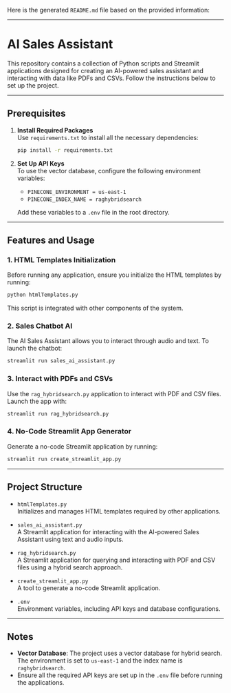 Here is the generated `README.md` file based on the provided information:

---

# AI Sales Assistant

This repository contains a collection of Python scripts and Streamlit applications designed for creating an AI-powered sales assistant and interacting with data like PDFs and CSVs. Follow the instructions below to set up the project.

---

## Prerequisites

1. **Install Required Packages**  
   Use `requirements.txt` to install all the necessary dependencies:
   ```bash
   pip install -r requirements.txt
   ```

2. **Set Up API Keys**  
   To use the vector database, configure the following environment variables:
   - `PINECONE_ENVIRONMENT = us-east-1`
   - `PINECONE_INDEX_NAME = raghybridsearch`

   Add these variables to a `.env` file in the root directory.

---

## Features and Usage

### 1. **HTML Templates Initialization**
   Before running any application, ensure you initialize the HTML templates by running:
   ```bash
   python htmlTemplates.py
   ```
   This script is integrated with other components of the system.

### 2. **Sales Chatbot AI**
   The AI Sales Assistant allows you to interact through audio and text. To launch the chatbot:
   ```bash
   streamlit run sales_ai_assistant.py
   ```

### 3. **Interact with PDFs and CSVs**
   Use the `rag_hybridsearch.py` application to interact with PDF and CSV files. Launch the app with:
   ```bash
   streamlit run rag_hybridsearch.py
   ```

### 4. **No-Code Streamlit App Generator**
   Generate a no-code Streamlit application by running:
   ```bash
   streamlit run create_streamlit_app.py
   ```

---

## Project Structure

- `htmlTemplates.py`  
   Initializes and manages HTML templates required by other applications.

- `sales_ai_assistant.py`  
   A Streamlit application for interacting with the AI-powered Sales Assistant using text and audio inputs.

- `rag_hybridsearch.py`  
   A Streamlit application for querying and interacting with PDF and CSV files using a hybrid search approach.

- `create_streamlit_app.py`  
   A tool to generate a no-code Streamlit application.

- `.env`  
   Environment variables, including API keys and database configurations.

---

## Notes
- **Vector Database**: The project uses a vector database for hybrid search. The environment is set to `us-east-1` and the index name is `raghybridsearch`.
- Ensure all the required API keys are set up in the `.env` file before running the applications.
